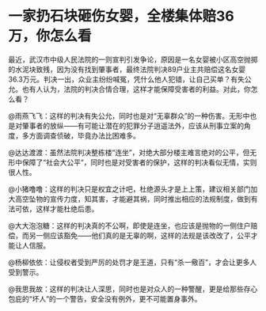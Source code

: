 # 一家扔石块砸伤女婴，全楼集体赔36万，你怎么看

最近，武汉市中级人民法院的一则宣判引发争论，原因是一名女婴被小区高空抛掷的水泥块致残，因为没有找到肇事者，最终法院判决89户业主共赔偿这名女婴36.3万元。判决一出，众业主纷纷喊冤，凭什么他人犯错，让自己买单？有失公允。也有人认为，法院的判决合情合理，这样才能保障受害者的利益。对此，你怎么看？ 

@雨燕飞飞：这样的判决有失公允，同时也是对“无辜群众”的一种伤害。无形中也是对肇事者的放纵——有可能让潜在的犯罪分子逍遥法外，应该从刑事立案的角度，多方面调查侦破，毕竟办法比困难多。 

@达达渡渡：虽然法院判决整栋楼“连坐”，对绝大部分楼主难言绝对的公平，但无形中保障了“社会大公平”，同时也是对受害者的保护，这样的判决看似无情，实则很人性。 

@小猪噜噜：这样的判决只是权宜之计吧，杜绝源头才是上上策，建议相关部门加大高空坠物的宣传力度，知其害，才能避其祸，同时推出相应的法规制度，做到有法可依，这样才能杜绝后患。 

@大大泡泡糖：这样的判决真的不公啊，即使是连坐，也应该是抛物的一侧住户赔偿，而另一侧应该豁免——他们真的是无辜的啊，这样的法规是该改改了，公平才能让人信服。 

@杨柳依依：让侵权者受到严厉的处罚才是王道，只有“杀一儆百”，才会让更多人受到警示。 

@我思我故：这样的判决让人深思，同时也是对众人的一种警醒，更是给那些存心包庇的“坏人”的一个警告，安全没有例外，更不可能置身事外。